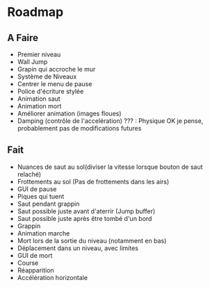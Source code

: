 # Roadmap

## A Faire
* Premier niveau
* Wall Jump
* Grapin qui accroche le mur
* Système de Niveaux
* Centrer le menu de pause
* Police d'écriture stylée
* Animation saut
* Animation mort
* Améliorer animation (images floues)
* Damping (contrôle de l'accelération) ??? : Physique OK je pense, probablement pas de modifications futures

## Fait
* Nuances de saut au sol(diviser la vitesse lorsque bouton de saut relaché)
* Frottements au sol (Pas de frottements dans les airs)
* GUI de pause
* Piques qui tuent
* Saut pendant grappin
* Saut possible juste avant d'aterrir (Jump buffer)
* Saut possible juste après être tombé d'un bord
* Grappin
* Animation marche 
* Mort lors de la sortie du niveau (notamment en bas)
* Déplacement dans un niveau, avec limites
* GUI de mort
* Course
* Réapparition
* Accélération horizontale
